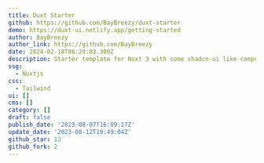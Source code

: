 ```yaml
---
title: Duxt Starter
github: https://github.com/BayBreezy/duxt-starter
demo: https://duxt-ui.netlify.app/getting-started
author: BayBreezy
author_link: https://github.com/BayBreezy
date: 2024-02-18T06:29:03.300Z
description: Starter template for Nuxt 3 with some shadcn-ui like components
ssg:
  - Nuxtjs
css:
  - Tailwind
ui: []
cms: []
category: []
draft: false
publish_date: '2023-08-07T16:09:17Z'
update_date: '2023-08-12T19:49:04Z'
github_star: 13
github_fork: 2
---
```

